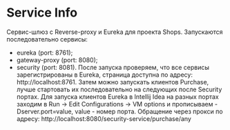 # Service Info
Сервис-шлюз с Reverse-proxy и Eureka для проекта Shops. 
Запускаются последовательно сервисы: 
- eureka (port: 8761);
- gateway-proxy (port: 8080);
- security (port: 8081).
После запуска проверяем, что все сервисы зарегистрированы в Eureka, страница доступна по адресу: http://localhost:8761.
Затем можно запускать клиентов Purchase, лучше стартовать их последовательно на следующих после Security портах.
Для запуска клиентов Eureka в Intellij Idea на разных портах заходим в Run -> Edit Configurations -> VM options и 
прописываем -Dserver.port=value, value - номер порта.
Обращение через прокси по адресу: http://localhost:8080/security-service/purchase/any